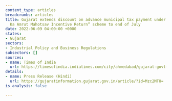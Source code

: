 ```yaml
---
content_type: articles
breadcrumbs: articles
title: Gujarat extends discount on advance municipal tax payment under the “Azadi
  Ka Amrut Mahotsav Incentive Return” scheme to end of July
date: 2022-06-09 04:00:00 +0000
states:
- Gujarat
sectors:
- Industrial Policy and Business Regulations
subsectors: []
sources:
- name: Times of India
  url: https://timesofindia.indiatimes.com/city/ahmedabad/gujarat-govt-extends-rebate-on-municipal-taxes-for-2-months/articleshow/91941570.cms
details:
- name: Press Release (Hindi)
  url: https://gujaratinformation.gujarat.gov.in/article/?id=Mzc2MTU=
is_analysis: false

---
```

